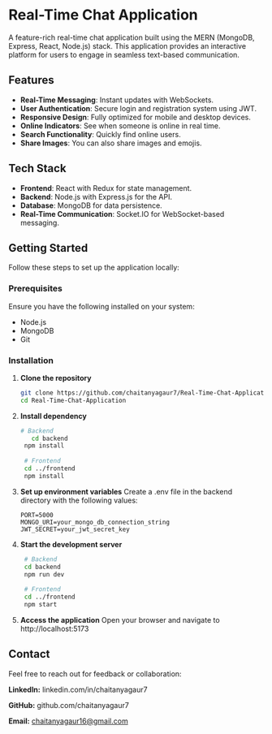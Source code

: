 # Real-Time Chat Application  

A feature-rich real-time chat application built using the MERN (MongoDB, Express, React, Node.js) stack. This application provides an interactive platform for users to engage in seamless text-based communication.  



## Features  
- **Real-Time Messaging**: Instant updates with WebSockets.  
- **User Authentication**: Secure login and registration system using JWT.  
- **Responsive Design**: Fully optimized for mobile and desktop devices.  
- **Online Indicators**: See when someone is online in real time.   
- **Search Functionality**: Quickly find online users.
- **Share Images**: You can also share images and emojis.  

## Tech Stack  
- **Frontend**: React with Redux for state management.  
- **Backend**: Node.js with Express.js for the API.  
- **Database**: MongoDB for data persistence.  
- **Real-Time Communication**: Socket.IO for WebSocket-based messaging.  

## Getting Started  

Follow these steps to set up the application locally:  

### Prerequisites  
Ensure you have the following installed on your system:  
- Node.js  
- MongoDB  
- Git  

### Installation  

1. **Clone the repository**  
   ```bash
   git clone https://github.com/chaitanyagaur7/Real-Time-Chat-Application.git
   cd Real-Time-Chat-Application
   ```
2. **Install dependency**
   ```bash
   # Backend
      cd backend
    npm install  
    
    # Frontend
    cd ../frontend
    npm install
   ```
3. **Set up environment variables**
   Create a .env file in the backend directory with the following values:
   ```env
   PORT=5000
   MONGO_URI=your_mongo_db_connection_string 
   JWT_SECRET=your_jwt_secret_key
   ```
4. **Start the development server**
   ```bash
    # Backend
    cd backend
    npm run dev  
    
    # Frontend
    cd ../frontend
    npm start
   ```
5. **Access the application**
   Open your browser and navigate to http://localhost:5173

## Contact
Feel free to reach out for feedback or collaboration:

**LinkedIn:** linkedin.com/in/chaitanyagaur7

**GitHub:** github.com/chaitanyagaur7

**Email:** chaitanyagaur16@gmail.com


  

